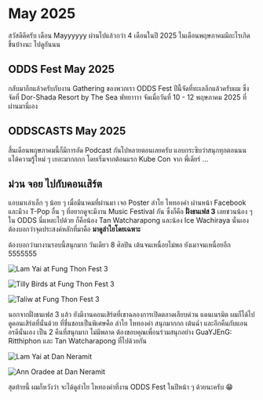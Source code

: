 # May 2025

สวัสดีดีครับ เดือน Mayyyyyy ผ่านไปแล้วกว่า 4 เดือนในปี 2025 ในเดือนพฤษภาคมมีอะไรเกิดขึ้นบ้างนะ ไปดูกันนน

## ODDS Fest May 2025

กลับมาอีกแล้วครับกับงาน Gathering ของพวกเรา ODDS Fest ปีนี้จัดที่ทะเลอีกแล้วครับผม ซึ่งจัดที่ Dor-Shada Resort by The Sea พัทยาาาา จัดเมื่อวันที่ 10 - 12 พฤษภาคม 2025 ที่ผ่านมานี่เอง

## ODDSCASTS May 2025

สิ้นเดือนพฤษภาคมนี้ก็มีการอัด Podcast กันไปหลายตอนเลยครับ แอบกระซิบว่าสนุกทุกตอนนน แได้ความรู้ใหม่ ๆ เยอะมากกกก โดยเริ่มจากต้อนแรก Kube Con จาก <Badge type="warning">พี่เดียร์ ...</Badge>

## ม่วน จอย ไปกับคอนเสิร์ต

แอบมาเล่าเล็ก ๆ น้อย ๆ เมื่อมีนาคมที่ผ่านมา เจอ Poster ลำไย ไหทองคำ ผ่านหน้า Facebook และมีวง T-Pop อื่น ๆ ที่อยากดูจะมีงาน Music Festival กัน ซึ่งก็คือ **ฝั่งธนเฟส 3** เลยชวนน้อง ๆ ใน ODDS นี่แหละไปด้วย ก็คือน้อง <Badge type="warning">Tan Watcharapong</Badge> และน้อง <Badge type="warning">Ice Wachiraya</Badge> นั่นเอง ต้องบอกว่าจุดประสงค์หลักที่มาคือ **มาดูลำไยโดยเฉพาะ**

ต้องบอกว่ามางานรอบนี้สนุกมาก วันเดียว 8 ศิลปิน เต้นจนเหนื่อยไม่พอ ยังเมาจนเหนื่อยอีก 5555555

![Lam Yai at Fung Thon Fest 3](/images/2025/may/IMG_8505.jpeg)

![Tilly Birds at Fung Thon Fest 3](/images/2025/may/IMG_8584.jpeg)

![Taliw at Fung Thon Fest 3](/images/2025/may/IMG_8594.jpeg)

นอกจากฝั่งธนเฟส 3 แล้ว ยังมีงานคอนเสิร์ตที่เขาฉลองการเปิดตลาดเลียบด่วน แดนเนรมิต ผมก็ได้ไปดูคอนเสิร์ตที่นั่นด้วย ที่ชื่นชอบเป็นพิเศษคือ ลำไย ไหทองคำ สนุกมากกก เต้นฉ่ำ และอีกคืนกับแอน อรดีนั่นเอง เป็น 2 คืนที่สนุกมาก ไม่มีพลาด ต้องขอบคุณเพื่อนร่วมสนุกอย่าง <Badge type="warning">GuaYJEnG: Ritthiphon</Badge> และ <Badge type="warning">Tan Watcharapong</Badge> ที่ไปด้วยกัน

![Lam Yai at Dan Neramit](/images/2025/may/IMG_9077.jpeg)

![Ann Oradee at Dan Neramit](/images/2025/may/IMG_9149.jpeg)

สุดท้ายนี้ ผมก็หวังว่า จะได้ดูลำไย ไหทองคำที่งาน ODDS Fest ในปีหน้า ๆ ด้วยนะครับ 😁
